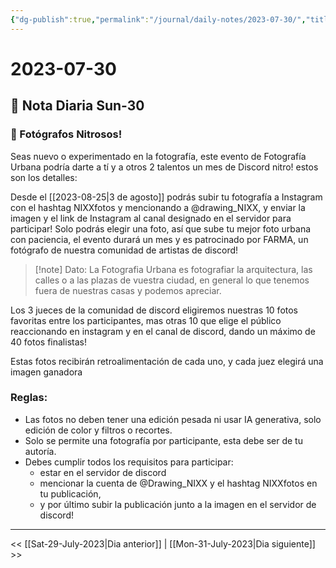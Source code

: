 ```yaml
---
{"dg-publish":true,"permalink":"/journal/daily-notes/2023-07-30/","title":"2023-07-30","tags":["Daily,"],"noteIcon":"","created":"2023-08-07T13:41:48.000-05:00","updated":"2023-08-07T13:41:07.000-05:00"}
---
```



# 2023-07-30

## 📅 Nota Diaria Sun-30

### 🚀 Fotógrafos Nitrosos!

Seas nuevo o experimentado en la fotografía, este evento de Fotografía Urbana podría darte a tí y a otros 2 talentos un mes de Discord nitro! estos son los detalles:

Desde el [[2023-08-25\|3 de agosto]] podrás subir tu fotografía a Instagram con el hashtag NIXXfotos y mencionando a @drawing_NIXX, y enviar la imagen y el link de Instagram al canal designado en el servidor para participar! Solo podrás elegir una foto, así que sube tu mejor foto urbana con paciencia, el evento durará un mes y es patrocinado por FARMA, un fotógrafo de nuestra comunidad de artistas de discord!

> [!note] Dato:
> La Fotografia Urbana es fotografiar la arquitectura, las calles o a las plazas de vuestra ciudad, en general lo que tenemos fuera de nuestras casas y podemos apreciar.

Los 3 jueces de la comunidad de discord eligiremos nuestras 10 fotos favoritas entre los participantes, mas otras 10 que elige el público reaccionando en instagram y en el canal de discord, dando un máximo de 40 fotos finalistas!

Estas fotos recibirán retroalimentación de cada uno, y cada juez elegirá una imagen ganadora

### Reglas:

- Las fotos no deben tener una edición pesada ni usar IA generativa, solo edición de color y filtros o recortes.
- Solo se permite una fotografía por participante, esta debe ser de tu autoría.
- Debes cumplir todos los requisitos para participar:
	- estar en el servidor de discord 
	- mencionar la cuenta de @Drawing_NIXX y el hashtag NIXXfotos en tu publicación,
	- y por último subir la publicación junto a la imagen en el servidor de discord!


- - - 

<< [[Sat-29-July-2023\|Dia anterior]] | [[Mon-31-July-2023\|Dia siguiente]] >>
